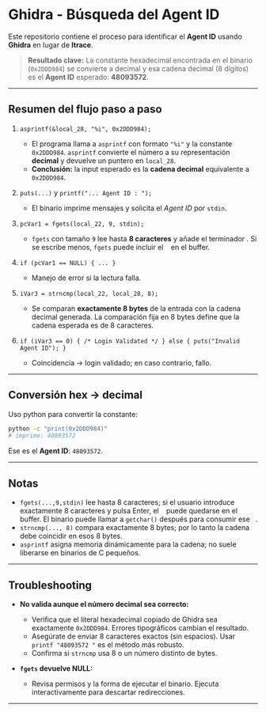 # Ghidra - Búsqueda del Agent ID

Este repositorio contiene el proceso para identificar el **Agent ID** usando **Ghidra** en lugar de **ltrace**.

> **Resultado clave:** La constante hexadecimal encontrada en el binario (`0x2DDD984`) se convierte a decimal y esa cadena decimal (8 dígitos) es el **Agent ID** esperado: **48093572**.

---

## Resumen del flujo paso a paso

1. `asprintf(&local_28, "%i", 0x2DDD984);`  
   - El programa llama a `asprintf` con formato `"%i"` y la constante `0x2DDD984`. `asprintf` convierte el número a su representación **decimal** y devuelve un puntero en `local_28`.  
   - **Conclusión:** la input  esperado es la **cadena decimal** equivalente a `0x2DDD984`.

2. `puts(...)` y `printf("... Agent ID : ");`  
   - El binario imprime mensajes y solicita el *Agent ID* por `stdin`.

3. `pcVar1 = fgets(local_22, 9, stdin);`  
   - `fgets` con tamaño `9` lee hasta **8 caracteres** y añade el terminador ` `. Si se escribe menos, `fgets` puede incluir el `
` en el buffer.

4. `if (pcVar1 == NULL) { ... }`  
   - Manejo de error si la lectura falla.

5. `iVar3 = strncmp(local_22, local_28, 8);`  
   - Se comparan **exactamente 8 bytes** de la entrada con la cadena decimal generada. La comparación fija en 8 bytes define que la cadena esperada es de 8 caracteres.

6. `if (iVar3 == 0) { /* Login Validated */ } else { puts("Invalid Agent ID"); }`  
   - Coincidencia → login validado; en caso contrario, fallo.

---

## Conversión hex → decimal

Uso python para convertir la constante:

```bash
python -c "print(0x2DDD984)"
# imprime: 48093572
```

Ese es el **Agent ID**: `48093572`.

---

## Notas

- `fgets(...,9,stdin)` lee hasta 8 caracteres; si el usuario introduce exactamente 8 caracteres y pulsa Enter, el `
` puede quedarse en el buffer. El binario puede llamar a `getchar()` después para consumir ese `
`.  
- `strncmp(..., 8)` compara exactamente 8 bytes; por lo tanto la cadena debe coincidir en esos 8 bytes.  
- `asprintf` asigna memoria dinámicamente para la cadena; no suele liberarse en binarios de C pequeños.

---

## Troubleshooting

- **No valida aunque el número decimal sea correcto:**  
  - Verifica que el literal hexadecimal copiado de Ghidra sea exactamente `0x2DDD984`. Errores tipográficos cambian el resultado.  
  - Asegúrate de enviar 8 caracteres exactos (sin espacios). Usar `printf "48093572
"` es el método más robusto.  
  - Confirma si `strncmp` usa 8 o un número distinto de bytes.

- **`fgets` devuelve NULL:**  
  - Revisa permisos y la forma de ejecutar el binario. Ejecuta interactivamente para descartar redirecciones.

---